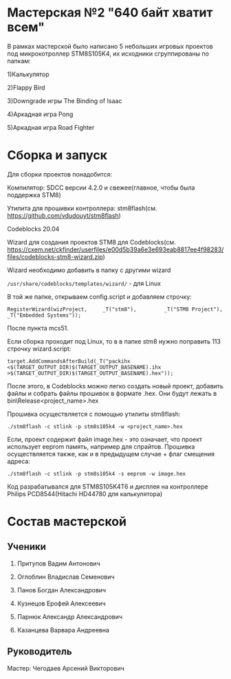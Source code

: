 # Мастерская №2 "640 байт хватит всем"

В рамках мастерской было написано 5 небольших игровых проектов под микрокотроллер STM8S105K4, их исходники сгруппированы по папкам:

1)Калькулятор

2)Flappy Bird

3)Downgrade игры The Binding of Isaac

4)Аркадная игра Pong

5)Аркадная игра Road Fighter

# Сборка и запуск

Для сборки проектов понадобится:

Компилятор: SDCC версии 4.2.0 и свежее(главное, чтобы была поддержка STM8)

Утилита для прошивки контроллера: stm8flash(см. https://github.com/vdudouyt/stm8flash)

Codeblocks 20.04

Wizard для создания проектов STM8 для Codeblocks(см. https://cxem.net/ckfinder/userfiles/e00d5b39a6e3e693eab8817ee4f98283/files/codeblocks-stm8-wizard.zip)

Wizard необходимо добавить в папку с другими wizard

`/usr/share/codeblocks/templates/wizard/` - для Linux

В той же папке, открываем config.script и добавляем строчку:

`RegisterWizard(wizProject,     _T("stm8"),         _T("STM8 Project"),         _T("Embedded Systems"));`

После пункта mcs51.

Если сборка проходит под Linux, то в в папке stm8 нужно поправить 113 строчку wizard.script:

`target.AddCommandsAfterBuild(_T("packihx <$(TARGET_OUTPUT_DIR)$(TARGET_OUTPUT_BASENAME).ihx >$(TARGET_OUTPUT_DIR)$(TARGET_OUTPUT_BASENAME).hex"));`

После этого, в Codeblocks можно легко создать новый проект, добавить файлы и собрать файлы прошивок в формате .hex. Они будут лежать в bin\Release\<project_name>.hex

Прошивка осуществляется с помощью утилиты stm8flash:

`./stm8flash -c stlink -p stm8s105k4 -w <project_name>.hex`

Если, проект содержит файл image.hex - это означает, что проект использует eeprom память, например для спрайтов. Прошивка осуществляется также, как и в предыдущем случае + флаг смещения адреса:

`./stm8flash -c stlink -p stm8s105k4 -s eeprom -w image.hex`

Код разрабатывался для STM8S105K4T6 и дисплея на контроллере Philips PCD8544(Hitachi HD44780 для калькулятора)

# Состав мастерской
## Ученики
1) Притупов Вадим Антонович

2) Оглоблин Владислав Семенович

3) Панов Богдан Александрович

4) Кузнецов Ерофей Алексеевич

5) Парнюк Александр Александрович

6) Казанцева Варвара Андреевна

## Руководитель
Мастер: Чегодаев Арсений Викторович
